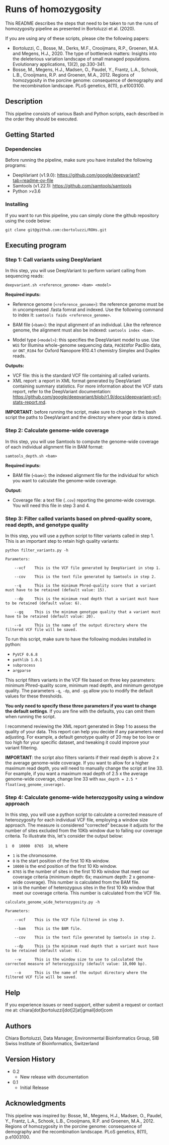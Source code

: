 # Runs of homozygosity 

This README describes the steps that need to be taken to run the runs of homozygosity pipeline as presented in Bortoluzzi et al. (2020).

If you are using any of these scripts, please cite the following papers:
* Bortoluzzi, C., Bosse, M., Derks, M.F., Crooijmans, R.P., Groenen, M.A. and Megens, H.J., 2020. The type of bottleneck matters: Insights into the deleterious variation landscape of small managed populations. Evolutionary applications, 13(2), pp.330-341.
* Bosse, M., Megens, H.J., Madsen, O., Paudel, Y., Frantz, L.A., Schook, L.B., Crooijmans, R.P. and Groenen, M.A., 2012. Regions of homozygosity in the porcine genome: consequence of demography and the recombination landscape. PLoS genetics, 8(11), p.e1003100.
  
## Description

This pipeline consists of various Bash and Python scripts, each described in the order they should be executed.

## Getting Started

### Dependencies

Before running the pipeline, make sure you have installed the following programs: 

* DeepVariant (v1.9.0): https://github.com/google/deepvariant?tab=readme-ov-file
* Samtools (v1.22.1): https://github.com/samtools/samtools
* Python >v3.6


### Installing

If you want to run this pipeline, you can simply clone the github repository using the code below:
```
git clone git@github.com:cbortoluzzi/ROHs.git
```

## Executing program

### Step 1: Call variants using DeepVariant
In this step, you will use DeepVariant to perform variant calling from sequencing reads: 

```deepvariant.sh <reference_genome> <bam> <model>```

**Required inputs:**
- Reference genome (```<reference_genome>```): the reference genome must be in uncompressed .fasta fomrat and indexed. Use the following command to index it:
```samtools faidx <reference_genome>```. 

- BAM file (```<bam>```): the input alignment of an individual. Like the reference genome, the alignment must also be indexed:
```samtools index <bam>```.

- Model type (```<model>```): this specifies the DeepVariant model to use. Use ```WGS``` for Illumina whole-genome sequencing data, ```PACBIO```for PacBio data, or ```ONT_R104``` for Oxford Nanopore R10.4.1 chemistry Simplex and Duplex reads.

**Outputs:**
- VCF file: this is the standard VCF file containing all called variants.
- XML report: a report in XML format generated by DeepVariant containing summary statistics. For more information about the VCF stats report, refer to the DeepVariant documentation: https://github.com/google/deepvariant/blob/r1.9/docs/deepvariant-vcf-stats-report.md. 

**IMPORTANT**: before running the script, make sure to change in the bash script the paths to DeepVariant and the directory where your data is stored.

### Step 2: Calculate genome-wide coverage
In this step, you will use Samtools to compute the genome-wide coverage of each individual alignment file in BAM format: 

```samtools_depth.sh <bam>```

**Required inputs:**
- BAM file (```<bam>```): the indexed alignment file for the individual for which you want to calculate the genome-wide coverage. 

**Output:**
- Coverage file: a text file (```.cov```) reporting the genome-wide coverage. You will need this file in step 3 and 4.  

### Step 3: Filter called variants based on phred-quality score, read depth, and genotype quality
In this step, you will use a python script to filter variants called in step 1. This is an important step to retain high quality variants: 

```
python filter_variants.py -h

Parameters:

    --vcf    This is the VCF file generated by DeepVariant in step 1.

    --cov    This is the text file generated by Samtools in step 2.

    --q      This is the minimum Phred-quality score that a variant must have to be retained (default value: 15).

    --dp     This is the minimum read depth that a variant must have to be retained (default value: 6).

    --gq     This is the minimum genotype quality that a variant must have to be retained (default value: 20).

    --o      This is the name of the output directory where the filtered VCF file will be saved.
```

To run this script, make sure to have the following modules installed in python: 
- ```PyVCF 0.6.8```
- ```pathlib 1.0.1```
- ```subprocess```
- ```argparse```

This script filters variants in the VCF file based on three key parameters: minimum Phred-quality score, minimum read depth, and minimum genotype quality. The parameters ```-q```, ```-dp```, and ```-gq``` allow you to modify the default values for these thresholds.

**You only need to specify these three parameters if you want to change the default settings**. If you are fine with the defaults, you can omit them when running the script.

I recommend reviewing the XML report generated in Step 1 to assess the quality of your data. This report can help you decide if any parameters need adjusting. For example, a default genotype quality of 20 may be too low or too high for your specific dataset, and tweaking it could improve your variant filtering.

**IMPORTANT**: the script also filters variants if their read depth is above 2 x the average genome-wide coverage. If you want to allow for a higher maximum read depth, you will need to manually change the script at line 33. For example, if you want a maximum read depth of 2.5 x the average genome-wide coverage, change line 33 with ```max_depth = 2.5 * float(avg_genome_coverage)```. 

### Step 4: Calculate genome-wide heterozygosity using a window approach
In this step, you will use a python script to calculate a corrected measure of heterozygosity for each individual VCF file, employing a window size approach. The measure is considered "corrected" because it adjusts for the number of sites excluded from the 10Kb window due to failing our coverage criteria. To illustrate this, let's consider the output below:

```1  0  10000  8765  10```, where

- ```1``` is the chromosome.
- ```0``` is the start position of the first 10 Kb window.
- ```10000``` is the end position of the first 10 Kb window.
- ```8765``` is the number of sites in the first 10 Kb window that meet our coverage criteria (minimum depth: 6x; maximum depth: 2 x genome-wide coverage). This number is calculated from the BAM file.
- ```10``` is the number of heterozygous sites in the first 10 Kb window that meet our coverage criteria. This number is calculated from the VCF file.





```
calculate_genome_wide_heterozygosity.py -h

Parameters:

    --vcf    This is the VCF file filtered in step 3.

    --bam    This is the BAM file.

    --cov    This is the text file generated by Samtools in step 2.

    --dp     This is the minimum read depth that a variant must have to be retained (default value: 6).

    --w      This is the window size to use to calculated the corrected measure of heterozygisity (default value: 10,000 bp).

    --o      This is the name of the output directory where the filtered VCF file will be saved.
```





## Help

If you experience issues or need support, either submit a request or contact me at: chiara[dot]bortoluzzi[dot]2[at]gmail[dot]com

## Authors

Chiara Bortoluzzi, Data Manager, Environmental Bioinformatics Group, SIB Swiss Institute of Bioinformatics, Switzerland

## Version History

* 0.2
    * New release with documentation
* 0.1
    * Initial Release

## Acknowledgments

This pipeline was inspired by: Bosse, M., Megens, H.J., Madsen, O., Paudel, Y., Frantz, L.A., Schook, L.B., Crooijmans, R.P. and Groenen, M.A., 2012. Regions of homozygosity in the porcine genome: consequence of demography and the recombination landscape. PLoS genetics, 8(11), p.e1003100.
